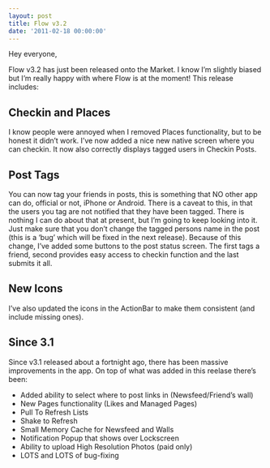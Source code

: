 ```yaml
---
layout: post
title: Flow v3.2
date: '2011-02-18 00:00:00'
---
```


Hey everyone,

Flow v3.2 has just been released onto the Market. I know I&#8217;m slightly biased but I&#8217;m really happy with where Flow is at the moment! This release includes:

## <a href="http://i0.wp.com/178.239.161.90/~senabcou/wp-content/uploads/2011/02/checkin.jpg" rel="lightbox[359]"><img class="size-thumbnail wp-image-361 alignleft" title="checkin" src="http://i0.wp.com/178.239.161.90/~senabcou/wp-content/uploads/2011/02/checkin.jpg?resize=120%2C150" alt="" data-recalc-dims="1" /></a>Checkin and Places

<a href="http://i0.wp.com/178.239.161.90/~senabcou/wp-content/uploads/2011/02/checkin2.jpg" rel="lightbox[359]"><img class="alignright" title="checkin2" src="http://i0.wp.com/178.239.161.90/~senabcou/wp-content/uploads/2011/02/checkin2.jpg?resize=150%2C82" alt="" data-recalc-dims="1" /></a>I know people were annoyed when I removed Places functionality, but to be honest it didn&#8217;t work. I&#8217;ve now added a nice new native screen where you can checkin. It now also correctly displays tagged users in Checkin Posts.<a href="http://178.239.161.90/~senabcou/wp-content/uploads/2011/02/checkin2.jpg" rel="lightbox[359]"><br /> </a>

## Post Tags

<a href="http://i2.wp.com/178.239.161.90/~senabcou/wp-content/uploads/2011/02/buttons.jpg" rel="lightbox[359]"><img class="alignleft size-thumbnail wp-image-360" title="buttons" src="http://i2.wp.com/178.239.161.90/~senabcou/wp-content/uploads/2011/02/buttons.jpg?resize=150%2C72" alt="" data-recalc-dims="1" /></a>You can now tag your friends in posts, this is something that NO other app can do, official or not, iPhone or Android. There is a caveat to this, in that the users you tag are not notified that they have been tagged. There is nothing I can do about that at present, but I&#8217;m going to keep looking into it. Just make sure that you don&#8217;t change the tagged persons name in the post (this is a &#8216;bug&#8217; which will be fixed in the next release). Because of this change, I&#8217;ve added some buttons to the post status screen. The first tags a friend, second provides easy access to checkin function and the last submits it all.

## New Icons

<a href="http://i2.wp.com/178.239.161.90/~senabcou/wp-content/uploads/2011/02/icons.jpg" rel="lightbox[359]"><img class="alignright" title="icons" src="http://i1.wp.com/178.239.161.90/~senabcou/wp-content/uploads/2011/02/icons.jpg?resize=150%2C48" alt="" data-recalc-dims="1" /></a>I&#8217;ve also updated the icons in the ActionBar to make them consistent (and include missing ones).<a href="http://178.239.161.90/~senabcou/wp-content/uploads/2011/02/icons.jpg" rel="lightbox[359]"><br /> </a>

## Since 3.1

Since v3.1 released about a fortnight ago, there has been massive improvements in the app. On top of what was added in this reelase there&#8217;s been:

*   Added ability to select where to post links in (Newsfeed/Friend&#8217;s wall)
*   New Pages functionality (Likes and Managed Pages)
*   Pull To Refresh Lists
*   Shake to Refresh
*   Small Memory Cache for Newsfeed and Walls
*   Notification Popup that shows over Lockscreen
*   Ability to upload High Resolution Photos (paid only)
*   LOTS and LOTS of bug-fixing